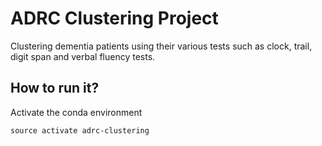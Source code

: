 ADRC Clustering Project
==========================

Clustering dementia patients using their various tests such as clock, trail, digit span and verbal fluency tests.

How to run it?
-------------------------
Activate the conda environment

`source activate adrc-clustering` 
